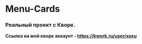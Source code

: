 # Menu-Cards
### Реальный проект с Кворк.
**Ссылка на мой кворк аккаунт - https://kwork.ru/user/xoxu**
